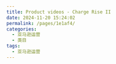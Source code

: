 ```yaml
---
title: Product videos - Charge Rise II
date: 2024-11-20 15:24:02
permalink: /pages/1e1af4/
categories: 
  - 亚马逊运营
  - 类目
tags: 
  - 亚马逊运营
---
```

